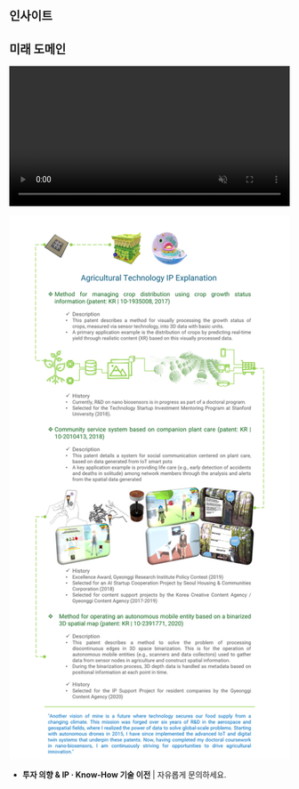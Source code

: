## 인사이트

<div id="giscus-container"></div>

## 미래 도메인

<video width="100%" style="max-width: 1504px; height: auto;" autoplay loop muted playsinline>
  <source src="/assets/videos/worflogy_solution_value.mp4" type="video/mp4">
</video>

![CEO 연구 및 IP 소개](/assets/articles/CI_research.png)

- **투자 의향 & IP · Know-How 기술 이전** | 자유롭게 문의하세요.